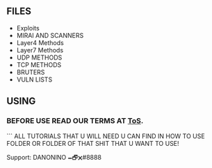 ## FILES

* Exploits
* MIRAI AND SCANNERS
* Layer4 Methods
* Layer7 Methods
* UDP METHODS
* TCP METHODS
* BRUTERS
* VULN LISTS


## USING

<h3>BEFORE USE READ OUR TERMS AT <a href="#">ToS</a>.</h3>
```
ALL TUTORIALS THAT U WILL NEED U CAN FIND IN HOW TO USE FOLDER OR FOLDER OF THAT SHIT THAT U WANT TO USE!

Support: DANONINO 🗕🗗🗙#8888
